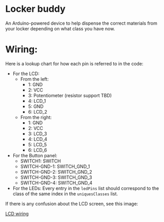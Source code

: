 # Locker buddy

An Arduino-powered device to help dispense the correct materials from your locker depending on what class you have now.

# Wiring: 

Here is a lookup chart for how each pin is referred to in the code: 

* For the LCD: 
	* From the left: 
		* 1: GND
		* 2: VCC
		* 3: Potentiometer (resistor support TBD)
		* 4: LCD_1
		* 5: GND
		* 6: LCD_2
	* From the right: 
		* 1: GND
		* 2: VCC
		* 3: LCD_3
		* 4: LCD_4
		* 5: LCD_5
		* 6: LCD_6
* For the Button panel: 
	* SWITCH1: SWITCH
	* SWITCH-GND-1: SWITCH_GND_1
	* SWITCH-GND-2: SWITCH_GND_2
	* SWITCH-GND-3: SWITCH_GND_3
	* SWITCH-GND-4: SWITCH_GND_4
* For the LEDs: 
	Every entry in the `ledPins` list should correspond to the class of the same index in the `uniquesClasses` list.

If there is any confusion about the LCD screen, see this image: 

[LCD wiring](lcd_wiring "How to wire the LCD")